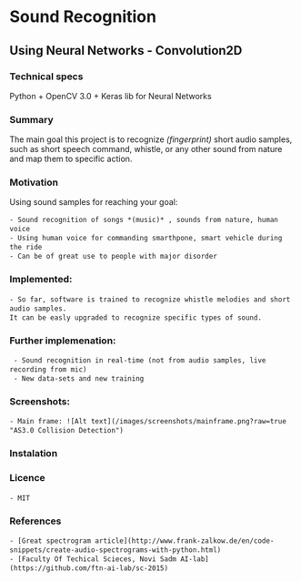 # Sound Recognition
## Using Neural Networks - Convolution2D

### Technical specs
Python + OpenCV 3.0 + Keras lib for Neural Networks

### Summary
The main goal this project is to recognize *(fingerprint)* short audio samples, such as short speech command, whistle, 
or any other sound from nature and map them to specific action.

### Motivation

Using sound samples for reaching your goal:

    - Sound recognition of songs *(music)* , sounds from nature, human voice
    - Using human voice for commanding smarthpone, smart vehicle during the ride
    - Can be of great use to people with major disorder

### Implemented:

    - So far, software is trained to recognize whistle melodies and short audio samples. 
    It can be easly upgraded to recognize specific types of sound.

### Further implemenation:

     - Sound recognition in real-time (not from audio samples, live recording from mic)
     - New data-sets and new training

### Screenshots:
    - Main frame: ![Alt text](/images/screenshots/mainframe.png?raw=true "AS3.0 Collision Detection")

### Instalation

### Licence
    - MIT

### References
    
    - [Great spectrogram article](http://www.frank-zalkow.de/en/code-snippets/create-audio-spectrograms-with-python.html)
    - [Faculty Of Techical Scieces, Novi Sadm AI-lab](https://github.com/ftn-ai-lab/sc-2015)
